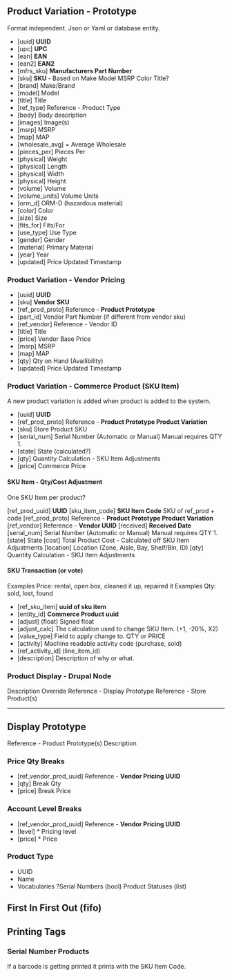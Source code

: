 ## Product Variation - Prototype

Format independent. Json or Yaml or database entity.

* [uuid] **UUID**
* [upc] **UPC**
* [ean] **EAN**
* [ean2] **EAN2**
* [mfrs_sku] **Manufacturers Part Number**
* [sku] **SKU** - Based on Make Model MSRP Color Title?
* [brand] Make/Brand
* [model] Model
* [title] Title
* [ref_type] Reference - Product Type
* [body] Body description
* [images] Image(s)
* [msrp] MSRP
* [map] MAP
* [wholesale_avg] = Average Wholesale
* [pieces_per] Pieces Per
* [physical] Weight
* [physical] Length
* [physical] Width
* [physical] Height
* [volume] Volume
* [volume_units] Volume Units
* [orm_d] ORM-D (hazardous material)
* [color] Color
* [size] Size
* [fits_for] Fits/For
* [use_type] Use Type
* [gender] Gender
* [material] Primary Material
* [year] Year
* [updated] Price Updated Timestamp

### Product Variation - Vendor Pricing

* [uuid] **UUID**
* [sku] **Vendor SKU**
* [ref_prod_proto] Reference - **Product Prototype**
* [part_id] Vendor Part Number (if different from vendor sku)
* [ref_vendor] Reference - Vendor ID
* [title] Title
* [price] Vendor Base Price
* [msrp] MSRP
* [map] MAP
* [qty] Qty on Hand (Availibility)
* [updated] Price Updated Timestamp

### Product Variation - Commerce Product (SKU Item)

A new product variation is added when product is added to the system.

* [uuid] **UUID**
* [ref_prod_proto] Reference - **Product Prototype Product Variation**
* [sku] Store Product SKU
* [serial_num] Serial Number (Automatic or Manual) Manual requires QTY 1.
* [state] State (calculated?)
* [qty] Quantity Calculation - SKU Item Adjustments
* [price] Commerce Price

#### SKU Item - Qty/Cost Adjustment

One SKU Item per product?

[ref_prod_uuid] **UUID**
[sku_item_code] **SKU Item Code** SKU of ref_prod + code
[ref_prod_proto] Reference - **Product Prototype Product Variation**
[ref_vendor] Reference - **Vendor UUID**
[received] **Received Date**
[serial_num] Serial Number (Automatic or Manual) Manual requires QTY 1.
[state] State
[cost] Total Product Cost - Calculated off SKU Item Adjustments
[location] Location (Zone, Aisle, Bay, Shelf/Bin, ID)
[qty] Quantity Calculation - SKU Item Adjustments

#### SKU Transaction (or vote)

Examples Price: rental, open box, cleaned it up, repaired it
Examples Qty: sold, lost, found

* [ref_sku_item] **uuid of sku item**
* [entity_id] **Commerce Product uuid**
* [adjust] (float) Signed float
* [adjust_calc] The calculation used to change SKU Item. (+1, -20%, X2)
* [value_type] Field to apply change to. QTY or PRICE
* [activity] Machine readable activity code (purchase, sold)
* [ref_activity_id] (line_item_id)
* [description] Description of why or what.


### Product Display - Drupal Node

Description Override
Reference - Display Prototype
Reference - Store Product(s)


______________________

## Display Prototype

Reference - Product Prototype(s)
Description



### Price Qty Breaks

* [ref_vendor_prod_uuid] Reference - **Vendor Pricing UUID**
* [qty] Break Qty
* [price] Break Price

### Account Level Breaks

* [ref_vendor_prod_uuid] Reference - **Vendor Pricing UUID**
* [level] * Pricing level
* [price] * Price

### Product Type

* UUID
* Name
* Vocabularies
?Serial Numbers (bool)
Product Statuses (list)

## First In First Out (fifo)

## Printing Tags

### Serial Number Products

If a barcode is getting printed it prints with the SKU Item Code.
